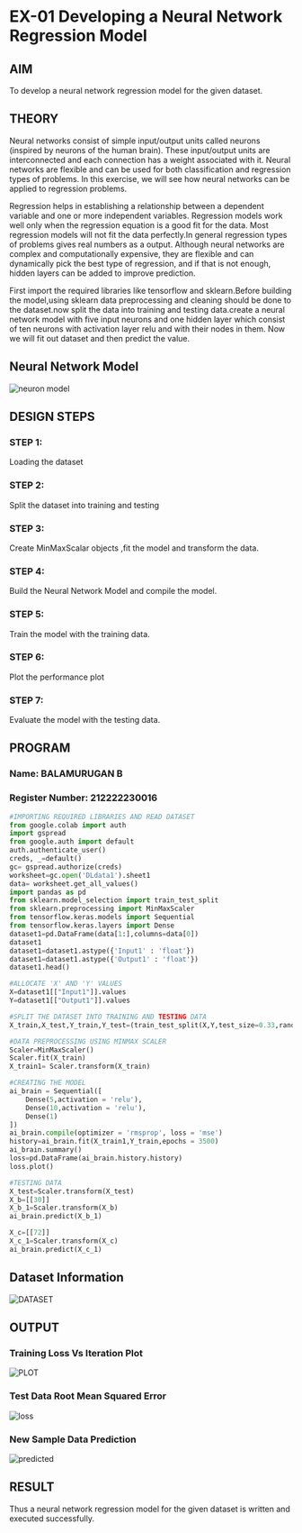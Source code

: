 # EX-01 Developing a Neural Network Regression Model

## AIM

To develop a neural network regression model for the given dataset.

## THEORY

Neural networks consist of simple input/output units called neurons (inspired by neurons of the human brain). These input/output units are interconnected and each connection has a weight associated with it. Neural networks are flexible and can be used for both classification and regression types of problems. In this exercise, we will see how neural networks can be applied to regression problems.

Regression helps in establishing a relationship between a dependent variable and one or more independent variables. Regression models work well only when the regression equation is a good fit for the data. Most regression models will not fit the data perfectly.In general regression types of problems gives real numbers as a output. Although neural networks are complex and computationally expensive, they are flexible and can dynamically pick the best type of regression, and if that is not enough, hidden layers can be added to improve prediction.

First import the required libraries like tensorflow and sklearn.Before building the model,using sklearn data preprocessing and cleaning should be done to the dataset.now split the data into training and testing data.create a neural network model with five input neurons and one hidden layer which consist of ten neurons with activation layer relu and with their nodes in them. Now we will fit out dataset and then predict the value.

## Neural Network Model
![neuron model](https://github.com/BALA291/basic-nn-model/assets/120717501/99db3e2c-f02f-4fd9-938f-e7f7e21ff9bb)


## DESIGN STEPS

### STEP 1:

Loading the dataset

### STEP 2:

Split the dataset into training and testing

### STEP 3:

Create MinMaxScalar objects ,fit the model and transform the data.

### STEP 4:

Build the Neural Network Model and compile the model.

### STEP 5:

Train the model with the training data.

### STEP 6:

Plot the performance plot

### STEP 7:

Evaluate the model with the testing data.

## PROGRAM
### Name: BALAMURUGAN B
### Register Number: 212222230016
```python
#IMPORTING REQUIRED LIBRARIES AND READ DATASET
from google.colab import auth
import gspread
from google.auth import default
auth.authenticate_user()
creds, _=default()
gc= gspread.authorize(creds)
worksheet=gc.open('DLdata1').sheet1
data= worksheet.get_all_values()
import pandas as pd
from sklearn.model_selection import train_test_split
from sklearn.preprocessing import MinMaxScaler
from tensorflow.keras.models import Sequential
from tensorflow.keras.layers import Dense
dataset1=pd.DataFrame(data[1:],columns=data[0])
dataset1
dataset1=dataset1.astype({'Input1' : 'float'})
dataset1=dataset1.astype({'Output1' : 'float'})
dataset1.head()

#ALLOCATE 'X' AND 'Y' VALUES
X=dataset1[["Input1"]].values
Y=dataset1[["Output1"]].values

#SPLIT THE DATASET INTO TRAINING AND TESTING DATA
X_train,X_test,Y_train,Y_test=(train_test_split(X,Y,test_size=0.33,random_state=20))

#DATA PREPROCESSING USING MINMAX SCALER
Scaler=MinMaxScaler()
Scaler.fit(X_train)
X_train1= Scaler.transform(X_train)

#CREATING THE MODEL
ai_brain = Sequential([
    Dense(5,activation = 'relu'),
    Dense(10,activation = 'relu'),
    Dense(1)
])
ai_brain.compile(optimizer = 'rmsprop', loss = 'mse')
history=ai_brain.fit(X_train1,Y_train,epochs = 3500)
ai_brain.summary()
loss=pd.DataFrame(ai_brain.history.history)
loss.plot()

#TESTING DATA
X_test=Scaler.transform(X_test)
X_b=[[30]]
X_b_1=Scaler.transform(X_b)
ai_brain.predict(X_b_1)

X_c=[[72]]
X_c_1=Scaler.transform(X_c)
ai_brain.predict(X_c_1)
```
## Dataset Information

![DATASET](https://github.com/BALA291/basic-nn-model/assets/120717501/71702328-e1a8-449f-94ab-35e3fbd37a49)

## OUTPUT

### Training Loss Vs Iteration Plot
![PLOT](https://github.com/BALA291/basic-nn-model/assets/120717501/67fcebc5-2ac7-4f9c-93d4-c502fa208554)

### Test Data Root Mean Squared Error
![loss](https://github.com/BALA291/basic-nn-model/assets/120717501/13608c4b-bc81-4a44-a204-09d1525bf89e)

### New Sample Data Prediction
![predicted](https://github.com/BALA291/basic-nn-model/assets/120717501/5f69fab4-c008-4c64-858a-e67ec8629eb9)

## RESULT

Thus a neural network regression model for the given dataset is written and executed successfully.
